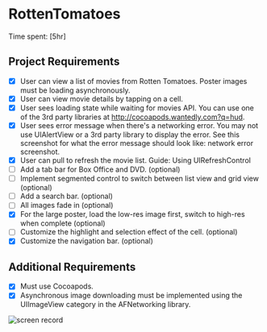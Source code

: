 # RottenTomatoes
Time spent: [5hr]

## Project Requirements
- [x] User can view a list of movies from Rotten Tomatoes. Poster images must be loading asynchronously.
- [x] User can view movie details by tapping on a cell.
- [x] User sees loading state while waiting for movies API. You can use one of the 3rd party libraries at http://cocoapods.wantedly.com?q=hud.
- [x] User sees error message when there's a networking error. You may not use UIAlertView or a 3rd party library to display the error. See this screenshot for what the error message should look like: network error screenshot.
- [x] User can pull to refresh the movie list. Guide: Using UIRefreshControl
- [ ] Add a tab bar for Box Office and DVD. (optional)
- [ ] Implement segmented control to switch between list view and grid view (optional)
- [ ] Add a search bar. (optional)
- [ ] All images fade in (optional)
- [x] For the large poster, load the low-res image first, switch to high-res when complete (optional)
- [ ] Customize the highlight and selection effect of the cell. (optional)
- [x] Customize the navigation bar. (optional)

## Additional Requirements
- [x] Must use Cocoapods.
- [x] Asynchronous image downloading must be implemented using the UIImageView category in the AFNetworking library.

![screen record](http://i.imgur.com/4Z6pOOA.gif)
